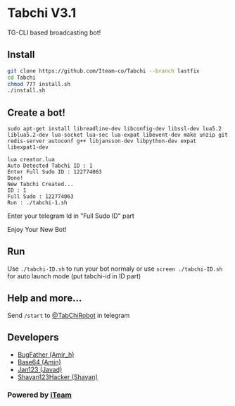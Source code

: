 # Tabchi V3.1

TG-CLI based broadcasting bot!

## Install
```bash
git clone https://github.com/Iteam-co/Tabchi --branch lastfix
cd Tabchi
chmod 777 install.sh
./install.sh
```
## Create a bot!
```
sudo apt-get install libreadline-dev libconfig-dev libssl-dev lua5.2 liblua5.2-dev lua-socket lua-sec lua-expat libevent-dev make unzip git redis-server autoconf g++ libjansson-dev libpython-dev expat libexpat1-dev

lua creator.lua
Auto Detected Tabchi ID : 1
Enter Full Sudo ID : 122774063
Done!
New Tabchi Created...
ID : 1
Full Sudo : 122774063
Run : ./tabchi-1.sh
```
Enter your telegram Id in "Full Sudo ID" part

Enjoy Your New Bot!
## Run
Use `./tabchi-ID.sh` to run your bot normaly or use `screen ./tabchi-ID.sh` for auto launch mode (put tabchi-id in ID part)

## Help and more...
Send `/start` to [@TabChiRobot](https://telegram.me/TabChiRobot) in telegram
## Developers

 * [BugFather (Amir_h)](https://telegram.me/BugFather)
 * [Base64 (Amin)](https://telegram.me/Base64)
 * [Jan123 (Javad)](https://telegram.me/XxX_Developer_XxX)
 * [Shayan123Hacker (Shayan)](https://telegram.me/Shayan123Hacker)

### Powered by [iTeam](https://telegram.me/iTeam_IR)
